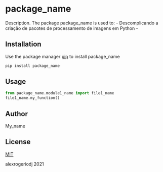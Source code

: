 # package_name

Description. 
The package package_name is used to:
	- Descomplicando a criação de pacotes de processamento de imagens em Python
	-

## Installation

Use the package manager [pip](https://pip.pypa.io/en/stable/) to install package_name

```bash
pip install package_name
```

## Usage

```python
from package_name.module1_name import file1_name
file1_name.my_function()
```

## Author
My_name

## License
[MIT](https://choosealicense.com/licenses/mit/)

alexrogeriodj 2021